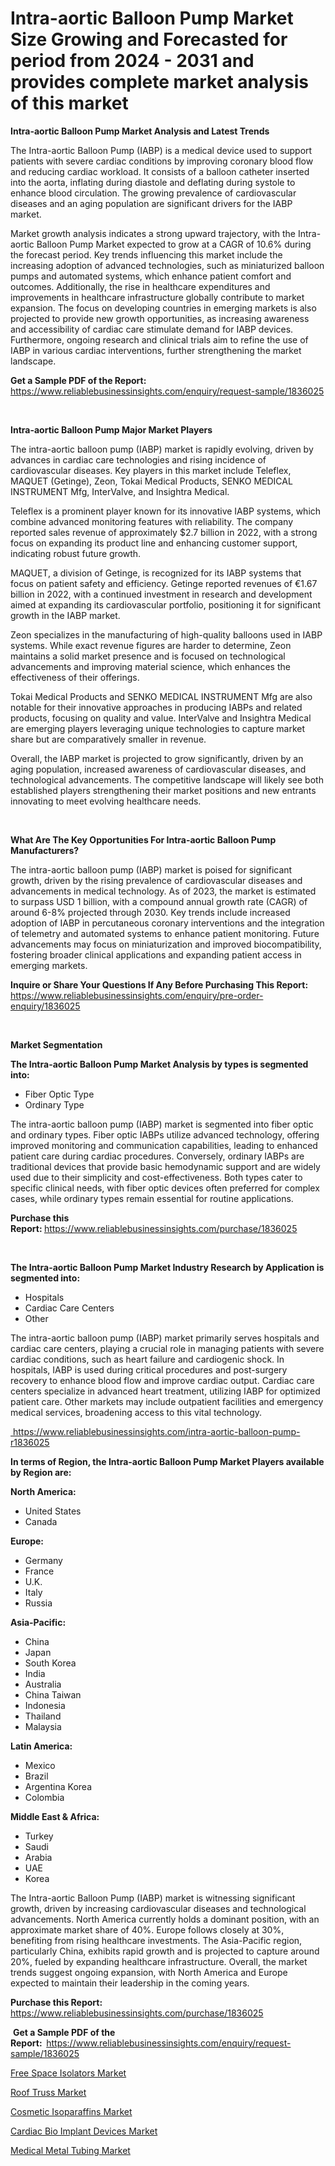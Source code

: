 <p><h1>Intra-aortic Balloon Pump Market Size Growing and Forecasted for period from 2024 - 2031 and provides complete market analysis of this market</h1></p><p><strong>Intra-aortic Balloon Pump Market Analysis and Latest Trends</strong></p>
<p><p>The Intra-aortic Balloon Pump (IABP) is a medical device used to support patients with severe cardiac conditions by improving coronary blood flow and reducing cardiac workload. It consists of a balloon catheter inserted into the aorta, inflating during diastole and deflating during systole to enhance blood circulation. The growing prevalence of cardiovascular diseases and an aging population are significant drivers for the IABP market.</p><p>Market growth analysis indicates a strong upward trajectory, with the Intra-aortic Balloon Pump Market expected to grow at a CAGR of 10.6% during the forecast period. Key trends influencing this market include the increasing adoption of advanced technologies, such as miniaturized balloon pumps and automated systems, which enhance patient comfort and outcomes. Additionally, the rise in healthcare expenditures and improvements in healthcare infrastructure globally contribute to market expansion. The focus on developing countries in emerging markets is also projected to provide new growth opportunities, as increasing awareness and accessibility of cardiac care stimulate demand for IABP devices. Furthermore, ongoing research and clinical trials aim to refine the use of IABP in various cardiac interventions, further strengthening the market landscape.</p></p>
<p><strong>Get a Sample PDF of the Report:&nbsp;</strong> <a href="https://www.reliablebusinessinsights.com/enquiry/request-sample/1836025?utm_campaign=113&utm_medium=2&utm_source=Github&utm_content=ia&utm_term=16102024&utm_id=intra-aortic-balloon-pump">https://www.reliablebusinessinsights.com/enquiry/request-sample/1836025</a></p>
<p>&nbsp;</p>
<p><strong>Intra-aortic Balloon Pump Major Market Players</strong></p>
<p><p>The intra-aortic balloon pump (IABP) market is rapidly evolving, driven by advances in cardiac care technologies and rising incidence of cardiovascular diseases. Key players in this market include Teleflex, MAQUET (Getinge), Zeon, Tokai Medical Products, SENKO MEDICAL INSTRUMENT Mfg, InterValve, and Insightra Medical.</p><p>Teleflex is a prominent player known for its innovative IABP systems, which combine advanced monitoring features with reliability. The company reported sales revenue of approximately $2.7 billion in 2022, with a strong focus on expanding its product line and enhancing customer support, indicating robust future growth.</p><p>MAQUET, a division of Getinge, is recognized for its IABP systems that focus on patient safety and efficiency. Getinge reported revenues of €1.67 billion in 2022, with a continued investment in research and development aimed at expanding its cardiovascular portfolio, positioning it for significant growth in the IABP market.</p><p>Zeon specializes in the manufacturing of high-quality balloons used in IABP systems. While exact revenue figures are harder to determine, Zeon maintains a solid market presence and is focused on technological advancements and improving material science, which enhances the effectiveness of their offerings.</p><p>Tokai Medical Products and SENKO MEDICAL INSTRUMENT Mfg are also notable for their innovative approaches in producing IABPs and related products, focusing on quality and value. InterValve and Insightra Medical are emerging players leveraging unique technologies to capture market share but are comparatively smaller in revenue.</p><p>Overall, the IABP market is projected to grow significantly, driven by an aging population, increased awareness of cardiovascular diseases, and technological advancements. The competitive landscape will likely see both established players strengthening their market positions and new entrants innovating to meet evolving healthcare needs.</p></p>
<p>&nbsp;</p>
<p><strong>What Are The Key Opportunities For Intra-aortic Balloon Pump Manufacturers?</strong></p>
<p><p>The intra-aortic balloon pump (IABP) market is poised for significant growth, driven by the rising prevalence of cardiovascular diseases and advancements in medical technology. As of 2023, the market is estimated to surpass USD 1 billion, with a compound annual growth rate (CAGR) of around 6-8% projected through 2030. Key trends include increased adoption of IABP in percutaneous coronary interventions and the integration of telemetry and automated systems to enhance patient monitoring. Future advancements may focus on miniaturization and improved biocompatibility, fostering broader clinical applications and expanding patient access in emerging markets.</p></p>
<p><strong>Inquire or Share Your Questions If Any Before Purchasing This Report:</strong> <a href="https://www.reliablebusinessinsights.com/enquiry/pre-order-enquiry/1836025?utm_campaign=113&utm_medium=2&utm_source=Github&utm_content=ia&utm_term=16102024&utm_id=intra-aortic-balloon-pump">https://www.reliablebusinessinsights.com/enquiry/pre-order-enquiry/1836025</a></p>
<p>&nbsp;</p>
<p><strong>Market Segmentation</strong></p>
<p><strong>The Intra-aortic Balloon Pump Market Analysis by types is segmented into:</strong></p>
<p><ul><li>Fiber Optic Type</li><li>Ordinary Type</li></ul></p>
<p><p>The intra-aortic balloon pump (IABP) market is segmented into fiber optic and ordinary types. Fiber optic IABPs utilize advanced technology, offering improved monitoring and communication capabilities, leading to enhanced patient care during cardiac procedures. Conversely, ordinary IABPs are traditional devices that provide basic hemodynamic support and are widely used due to their simplicity and cost-effectiveness. Both types cater to specific clinical needs, with fiber optic devices often preferred for complex cases, while ordinary types remain essential for routine applications.</p></p>
<p><strong>Purchase this Report:&nbsp;</strong><a href="https://www.reliablebusinessinsights.com/purchase/1836025?utm_campaign=113&utm_medium=2&utm_source=Github&utm_content=ia&utm_term=16102024&utm_id=intra-aortic-balloon-pump">https://www.reliablebusinessinsights.com/purchase/1836025</a></p>
<p>&nbsp;</p>
<p><strong>The Intra-aortic Balloon Pump Market Industry Research by Application is segmented into:</strong></p>
<p><ul><li>Hospitals</li><li>Cardiac Care Centers</li><li>Other</li></ul></p>
<p><p>The intra-aortic balloon pump (IABP) market primarily serves hospitals and cardiac care centers, playing a crucial role in managing patients with severe cardiac conditions, such as heart failure and cardiogenic shock. In hospitals, IABP is used during critical procedures and post-surgery recovery to enhance blood flow and improve cardiac output. Cardiac care centers specialize in advanced heart treatment, utilizing IABP for optimized patient care. Other markets may include outpatient facilities and emergency medical services, broadening access to this vital technology.</p></p>
<p><a href="https://www.reliablebusinessinsights.com/intra-aortic-balloon-pump-r1836025?utm_campaign=113&utm_medium=2&utm_source=Github&utm_content=ia&utm_term=16102024&utm_id=intra-aortic-balloon-pump">&nbsp;https://www.reliablebusinessinsights.com/intra-aortic-balloon-pump-r1836025</a></p>
<p><strong>In terms of Region, the Intra-aortic Balloon Pump Market Players available by Region are:</strong></p>
<p>
    <p> <strong> North America: </strong>
        <ul>
            <li>United States</li>
            <li>Canada</li>
        </ul>
        </p> 
    <p> <strong> Europe: </strong>
        <ul>
            <li>Germany</li>
            <li>France</li>
            <li>U.K.</li>
            <li>Italy</li>
            <li>Russia</li>
        </ul>
        </p> 
    <p> <strong> Asia-Pacific: </strong>
        <ul>
            <li>China</li>
            <li>Japan</li>
            <li>South Korea</li>
            <li>India</li>
            <li>Australia</li>
            <li>China Taiwan</li>
            <li>Indonesia</li>
            <li>Thailand</li>
            <li>Malaysia</li>
        </ul>
        </p> 
    <p> <strong> Latin America: </strong>
        <ul>
            <li>Mexico</li>
            <li>Brazil</li>
            <li>Argentina Korea</li>
            <li>Colombia</li>
        </ul>
        </p> 
    <p> <strong> Middle East & Africa: </strong>
        <ul>
            <li>Turkey</li>
            <li>Saudi</li>
            <li>Arabia</li>
            <li>UAE</li>
            <li>Korea</li>
        </ul>
    </p>
    </p>
<p><p>The Intra-aortic Balloon Pump (IABP) market is witnessing significant growth, driven by increasing cardiovascular diseases and technological advancements. North America currently holds a dominant position, with an approximate market share of 40%. Europe follows closely at 30%, benefiting from rising healthcare investments. The Asia-Pacific region, particularly China, exhibits rapid growth and is projected to capture around 20%, fueled by expanding healthcare infrastructure. Overall, the market trends suggest ongoing expansion, with North America and Europe expected to maintain their leadership in the coming years.</p></p>
<p><strong>Purchase this Report: </strong><a href="https://www.reliablebusinessinsights.com/purchase/1836025?utm_campaign=113&utm_medium=2&utm_source=Github&utm_content=ia&utm_term=16102024&utm_id=intra-aortic-balloon-pump">https://www.reliablebusinessinsights.com/purchase/1836025</a></p>
<p>&nbsp;<strong>Get a Sample PDF of the Report:&nbsp;&nbsp;</strong><a href="https://www.reliablebusinessinsights.com/enquiry/request-sample/1836025?utm_campaign=113&utm_medium=2&utm_source=Github&utm_content=ia&utm_term=16102024&utm_id=intra-aortic-balloon-pump">https://www.reliablebusinessinsights.com/enquiry/request-sample/1836025</a></p>
<p><strong></strong></p>
<p><p><a href="https://github.com/NathanColeman327/Market-Research-Report-List-1/blob/main/free-space-isolators-market.md?utm_campaign=113&utm_medium=2&utm_source=Github&utm_content=ia&utm_term=16102024&utm_id=intra-aortic-balloon-pump">Free Space Isolators Market</a></p><p><a href="https://www.linkedin.com/pulse/global-roof-truss-market-analysis-trends-forecasts-growth-opportunities-suwsc?utm_campaign=113&utm_medium=2&utm_source=Github&utm_content=ia&utm_term=16102024&utm_id=intra-aortic-balloon-pump">Roof Truss Market</a></p><p><a href="https://www.linkedin.com/pulse/cosmetic-isoparaffins-market-evolution-future-outlook-forecasting-hlnqc?utm_campaign=113&utm_medium=2&utm_source=Github&utm_content=ia&utm_term=16102024&utm_id=intra-aortic-balloon-pump">Cosmetic Isoparaffins Market</a></p><p><a href="https://github.com/OrlandoHBarks/Market-Research-Report-List-1/blob/main/cardiac-bio-implant-devices-market.md?utm_campaign=113&utm_medium=2&utm_source=Github&utm_content=ia&utm_term=16102024&utm_id=intra-aortic-balloon-pump">Cardiac Bio Implant Devices Market</a></p><p><a href="https://www.linkedin.com/pulse/global-medical-metal-tubing-market-size-trends-analysis-regional-sfjqc?utm_campaign=113&utm_medium=2&utm_source=Github&utm_content=ia&utm_term=16102024&utm_id=intra-aortic-balloon-pump">Medical Metal Tubing Market</a></p></p>